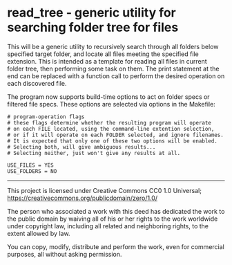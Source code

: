 # read_tree - generic utility for searching folder tree for files
This will be a generic utility to recursively search through all folders
below specified target folder, and locate all files meeting the
specified file extension.
This is intended as a template for reading all files in current folder tree,
then performing some task on them.  The print statement at the end
can be replaced with a function call to perform the desired operation
on each discovered file.

The program now supports build-time options to act on folder specs or filtered file specs.
These options are selected via options in the Makefile:

```
# program-operation flags
# these flags determine whether the resulting program will operate
# on each FILE located, using the command-line extention selection,
# or if it will operate on each FOLDER selected, and ignore filenames.
# It is expected that only one of these two options will be enabled.
# Selecting both, will give ambiguous results...
# Selecting neither, just won't give any results at all.

USE_FILES = YES
USE_FOLDERS = NO
```

****************************************************************************************
This project is licensed under Creative Commons CC0 1.0 Universal;  
https://creativecommons.org/publicdomain/zero/1.0/

The person who associated a work with this deed has dedicated the work to the
public domain by waiving all of his or her rights to the work worldwide under
copyright law, including all related and neighboring rights, to the extent
allowed by law.

You can copy, modify, distribute and perform the work, even for commercial
purposes, all without asking permission. 

